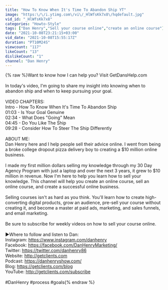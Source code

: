 ```yaml
---
title: "How To Know When It's Time To Abandon Ship YT"
image: "https:\/\/i.ytimg.com\/vi\/_HlWfsKk7x8\/hqdefault.jpg"
vid_id: "_HlWfsKk7x8"
categories: "Howto-Style"
tags: ["Dan Henry","Sell your course online","create an online course"]
date: "2021-10-08T23:21:15+03:00"
vid_date: "2021-10-08T15:55:17Z"
duration: "PT10M24S"
viewcount: "117"
likeCount: "13"
dislikeCount: "1"
channel: "Dan Henry"
---
```

{% raw %}Want to know how I can help you? Visit GetDansHelp.com<br /><br />In today's video, I'm going to share my insight into knowing when to abandon ship and when to keep pursuing your goal.<br /><br />VIDEO CHAPTERS:<br />Intro -  How To Know When It's Time To Abandon Ship<br />01:03 - Is Your Goal Genuine<br />02:34 - What Does &quot;Going&quot; Mean<br />04:45 - Do You Like The Ship<br />09:28 - Consider How To Steer The Ship Differently<br /><br />ABOUT ME:<br />Dan Henry here and I help people sell their advice online. I went from being a broke college dropout pizza delivery boy to creating a $10 million online business.<br /><br />I made my first million dollars selling my knowledge through my 30 Day Agency Program with just a laptop and over the next 3 years, it grew to $10 million in revenue. Now I'm here to help you learn how to sell your knowledge. This channel will help you create an online course, sell an online course, and create a successful online business.<br /><br />Selling courses isn't as hard as you think. You'll learn how to create high-converting digital products, grow an audience, pre-sell your course without creating it, and become a master at paid ads, marketing, and sales funnels, and email marketing.<br /><br />Be sure to subscribe for weekly videos on how to sell your course online.<br /><br />►Where to follow and listen to Dan:<br />Instagram: <a rel="nofollow" target="blank" href="https://www.instagram.com/danhenry">https://www.instagram.com/danhenry</a><br />Facebook: <a rel="nofollow" target="blank" href="https://facebook.com/DanHenryMarketing/">https://facebook.com/DanHenryMarketing/</a><br />Twitter: <a rel="nofollow" target="blank" href="https://twitter.com/danhenry86">https://twitter.com/danhenry86</a><br />Website: <a rel="nofollow" target="blank" href="http://getclients.com">http://getclients.com</a><br />Podcast: <a rel="nofollow" target="blank" href="https://danhenryshow.com/">https://danhenryshow.com/</a><br />Blog: <a rel="nofollow" target="blank" href="https://getclients.com/blog">https://getclients.com/blog</a><br />YouTube: <a rel="nofollow" target="blank" href="http://getclients.com/subscribe">http://getclients.com/subscribe</a><br /><br />#DanHenry #process #goals{% endraw %}
